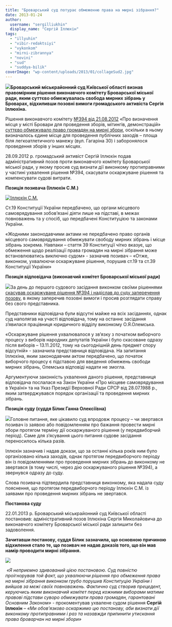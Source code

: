 ```yaml
---
title: "Броварський суд потурає обмеженню права на мирні зібрання?"
date: 2013-01-24
author: 
  username: "sergilliukhin"
  display_name: "Сергій Іллюхін"
tags: 
  - "illyuhin"
  - "vibir-redaktsiyi"
  - "vykonkom"
  - "mirni-zibrannya"
  - "novini"
  - "sud"
  - "suddya-bilik"
coverImage: "wp-content/uploads/2013/01/collageSud2.jpg"
---
```


**[![](https://mpz.brovary.org/wp-content/uploads/2013/01/IMAG1616.jpg)](https://mpz.brovary.org/wp-content/uploads/2013/01/IMAG1616.jpg)Броварський міськрайонний суд Київської області визнав правомірним рішення виконавчого комітету Броварської міської ради, яким суттєво обмежувалась свобода мирних зібрань у Броварах, відхиливши позовні вимоги громадського активіста Сергія Іллюхіна.**

Рішення виконавчого комітету [№394 від 21.08.2012](http://docs.brovary.org/p3930/21.08.2012/394) «Про визначення місця у місті Бровари для проведення зборів, мітингів, демонстрацій» [суттєво обмежувало право громадян на мирні збори](https://mpz.brovary.org/rishennyam-vikonkomu-obmezheno-pravo-brovarchan-na-mirni-zbori/), оскільки в ньому визначалось єдине місце для проведення публічних заходів – площа біля легкоатлетичного манежу (вул. Гагаріна 30) і заборонялося проведення зборів у інших місцях.

28.09.2012 р. громадський активіст Сергій Іллюхін подав адміністративний позов проти виконавчого комітету Броварської міської ради, у якому просив суд визнати дії виконкому протиправними у частині ухвалення рішення №394, скасувати оскаржуване рішення та компенсувати судові витрати.

**Позиція позивача (Іллюхін С.М.)**

[![Іллюхін С.М.](https://mpz.brovary.org/wp-content/uploads/2013/01/IMAG1618.jpg)](https://mpz.brovary.org/wp-content/uploads/2013/01/IMAG1618.jpg)

Ст.19 Конституції України передбачено, що органи місцевого самоврядування зобов’язані діяти лише на підставі, в межах повноважень та у спосіб, що передбачені Конституцією та законами України.

«Жодними законодавчими актами не передбачено право органів місцевого самоврядування обмежувати свободу мирних зібрань і місце зібрань зокрема. Навпаки – стаття 39 Конституції чітко вказує, що обмеження щодо реалізації права громадян на мирні зібрання може встановлюватись виключно судом» - зазначив позивач – «Отже, виконком, ухвалюючи оскаржуване рішення, порушив ст.19 та ст.39 Конституції України»

**Позиція відповідача (виконавчий комітет Броварської міської ради)**

[![](https://mpz.brovary.org/wp-content/uploads/2013/01/Kopiya-IMAG1634.jpg)](https://mpz.brovary.org/wp-content/uploads/2013/01/Kopiya-IMAG1634.jpg)За день до першого судового засідання виконком своїми рішеннями [скасував оскаржуване рішення №394 і надіслав до суду заперечення позову](https://mpz.brovary.org/shhob-ne-prograti-sud-vikonkom-sam-skasuvav-svoye-rishennya-pro-obmezhennya-mirnih-zibran-u-brovarah/), в якому заперечив позовні вимоги і просив розглядати справу без свого представника.

Представники відповідача були відсутні майже на всіх засіданнях, однак суд наполягав на участі відповідача, тому на останнє засідання з’явилася працівниця юридичного відділу виконкому О.Я.Олемська.

«Оскаржуване рішення ухвалювалося у зв’язку з початком виборчого процесу з виборів народних депутатів України і було скасоване одразу після виборів – 13.11.2012, тому на сьогоднішній день предмет спору відсутній» - зазначила представниця відповідача. На запитання Іллюхіна, яким законодавчим актом передбачено, що початок виборчого процесу є підставою для введення обмежень свободи мирних зібрань, Олемська відповіді надати не змогла.

Аргументуючи законність ухвалення даного рішення, представниця відповідача послалася на Закон України «Про місцеве самоврядування в Україні» та на Указ Президії Верховної Ради СРСР від 28.07.1988 р., яким затверджувався порядок організації та проведення мирних зібрань.

**Позиція суду (суддя Білик Ганна Олексіївна)**

[![](https://mpz.brovary.org/wp-content/uploads/2013/01/collageSud2.jpg)](https://mpz.brovary.org/wp-content/uploads/2013/01/collageSud2.jpg)Головне питання, яке цікавило суд впродовж процесу – чи звертався позивач із заявою або повідомленням про бажання провести мирні збори протягом терміну дії оскаржуваного рішення (у передвиборчий період). Саме для з’ясування цього питання судове засідання переносилось кілька разів.

Іллюхін зазначив і надав докази, що за останні кілька років ним було організовано кілька заходів, однак протягом передвиборчого періоду він із повідомленнями про проведення мирних зібрань до виконкому не звертався (в тому числі, через дію оскаржуваного рішення №394), а звернувся одразу до суду.

Слова позивача підтвердила представниця виконкому, яка надала суду пояснення, що протягом передвиборчого періоду Іллюхін С.М. із заявами про проведення мирних зібрань не звертався.

**Постанова суду**

22.01.2013 р. Броварський міськрайонний суд Київської області постановив: адміністративний позов Іллюхіна Сергія Миколайовича до виконавчого комітету Броварської міської ради залишити без задоволення.

**Зачитавши постанову, суддя Білик зазначила, що основною причиною відхилення стало те, що позивач не надав доказів того, що він мав намір проводити мирні зібрання.**

[![](https://mpz.brovary.org/wp-content/uploads/2013/01/sud.jpg)](https://mpz.brovary.org/wp-content/uploads/2013/01/sud.jpg)

 _«Я неприємно здивований цією постановою. Суд повністю проігнорував той факт, що ухвалюючи рішення про обмеження права на мирні зібрання виконком грубо порушив Конституцію України і вийшов за межі своїх повноважень. Фактично суд створив прецедент, керуючись яким виконавчий комітет перед кожними виборами матиме правові підстави суворо обмежувати права громадян, гарантовані Основним Законом» -_ прокоментував ухвалене судом рішення **Сергій Іллюхін** _– «Ми обов’язково оскаржимо цю постанову, аби визнати дії виконкому протиправними і раз та назавжди припинити утискання права броварчан на мирні збори»_
